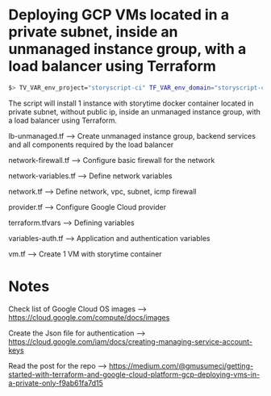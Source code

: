 # Deploying GCP VMs located in a private subnet, inside an unmanaged instance group, with a load balancer using Terraform

```bash
$> TV_VAR_env_project="storyscript-ci" TF_VAR_env_domain="storyscript-ci.com" TF_VAR_name="storytime" TF_VAR_subname="production" TF_VAR_gcp_region_1="europe-west2" TF_VAR_zone_1="europe-west2-c" TF_VAR_gcp_auth_file="./terraformer.json" TF_VAR_private_subnet_cidr_1="10.10.1.0/24" TF_VAR_cert_privkey="/path/to/file.pem" TF_VAR_cert_fullchain="path/to/file.pem" terraform plan/apply
```

The script will install 1 instance with storytime docker container located in private subnet, without public ip, inside an unmanaged instance group, with a load balancer using Terraform.

lb-unmanaged.tf --> Create unmanaged instance group, backend services and all components required by the load balancer 

network-firewall.tf --> Configure basic firewall for the network

network-variables.tf --> Define network variables

network.tf --> Define network, vpc, subnet, icmp firewall

provider.tf --> Configure Google Cloud provider

terraform.tfvars --> Defining variables 

variables-auth.tf --> Application and authentication variables

vm.tf --> Create 1 VM with storytime container

# Notes

Check list of Google Cloud OS images --> https://cloud.google.com/compute/docs/images

Create the Json file for authentication --> https://cloud.google.com/iam/docs/creating-managing-service-account-keys

Read the post for the repo --> https://medium.com/@gmusumeci/getting-started-with-terraform-and-google-cloud-platform-gcp-deploying-vms-in-a-private-only-f9ab61fa7d15
